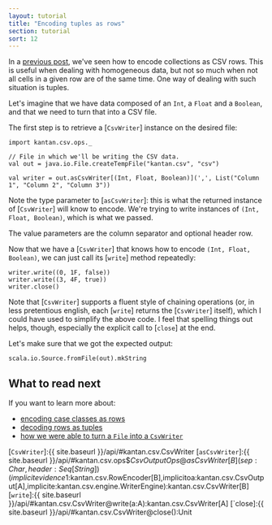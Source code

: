 ```yaml
---
layout: tutorial
title: "Encoding tuples as rows"
section: tutorial
sort: 12
---
```

In a [previous post](collections_as_rows.html), we've seen how to encode collections as CSV rows. This is useful when
dealing with homogeneous data, but not so much when not all cells in a given row are of the same time. One way of
dealing with such situation is tuples.

Let's imagine that we have data composed of an `Int`, a `Float` and a `Boolean`, and that we need to turn that into
a CSV file.

The first step is to retrieve a [`CsvWriter`] instance on the desired file:

```tut:silent
import kantan.csv.ops._

// File in which we'll be writing the CSV data.
val out = java.io.File.createTempFile("kantan.csv", "csv")

val writer = out.asCsvWriter[(Int, Float, Boolean)](',', List("Column 1", "Column 2", "Column 3"))
```

Note the type parameter to [`asCsvWriter`]: this is what the returned instance of [`CsvWriter`] will know to encode.
We're trying to write instances of `(Int, Float, Boolean)`, which is what we passed. 

The value parameters are the column separator and optional header row.

Now that we have a [`CsvWriter`] that knows how to encode `(Int, Float, Boolean)`, we can just call its [`write`] method
repeatedly:

```tut:silent
writer.write((0, 1F, false))
writer.write((3, 4F, true))
writer.close()
```

Note that [`CsvWriter`] supports a fluent style of chaining operations (or, in less pretentious english, each [`write`]
returns the [`CsvWriter`] itself), which I could have used to simplify the above code. I feel that spelling things out
helps, though, especially the explicit call to [`close`] at the end.

Let's make sure that we got the expected output:

```tut
scala.io.Source.fromFile(out).mkString
```

## What to read next
If you want to learn more about:

* [encoding case classes as rows](case_classes_as_rows.html) 
* [decoding rows as tuples](rows_as_typles.html)
* [how we were able to turn a `File` into a `CsvWriter`](csv_sinks.html)


[`CsvWriter`]:{{ site.baseurl }}/api/#kantan.csv.CsvWriter
[`asCsvWriter`]:{{ site.baseurl }}/api/#kantan.csv.ops$$CsvOutputOps@asCsvWriter[B](sep:Char,header:Seq[String])(implicitevidence$1:kantan.csv.RowEncoder[B],implicitoa:kantan.csv.CsvOutput[A],implicite:kantan.csv.engine.WriterEngine):kantan.csv.CsvWriter[B]
[`write`]:{{ site.baseurl }}/api/#kantan.csv.CsvWriter@write(a:A):kantan.csv.CsvWriter[A]
[`close]:{{ site.baseurl }}/api/#kantan.csv.CsvWriter@close():Unit
